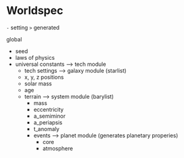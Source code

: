 # Worldspec
`-` setting
`>` generated

global
- seed
- laws of physics
- universal constants
--> tech module
  - tech settings
--> galaxy module (starlist)
  - x, y, z positions
  - solar mass
  - age
  - terrain
  --> system module (barylist)
	- mass
	- eccentricity
	- a_semiminor
	- a_periapsis
	- t_anomaly
	- events
	--> planet module (generates planetary properies)
	  - core
	  - atmosphere
